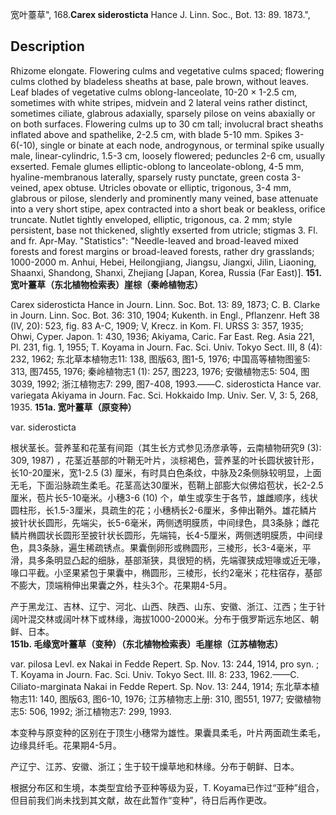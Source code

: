 宽叶薹草",
168.**Carex siderosticta** Hance J. Linn. Soc., Bot. 13: 89. 1873.",

## Description
Rhizome elongate. Flowering culms and vegetative culms spaced; flowering culms clothed by bladeless sheaths at base, pale brown, without leaves. Leaf blades of vegetative culms oblong-lanceolate, 10-20 × 1-2.5 cm, sometimes with white stripes, midvein and 2 lateral veins rather distinct, sometimes ciliate, glabrous adaxially, sparsely pilose on veins abaxially or on both surfaces. Flowering culms up to 30 cm tall; involucral bract sheaths inflated above and spathelike, 2-2.5 cm, with blade 5-10 mm. Spikes 3-6(-10), single or binate at each node, androgynous, or terminal spike usually male, linear-cylindric, 1.5-3 cm, loosely flowered; peduncles 2-6 cm, usually exserted. Female glumes elliptic-oblong to lanceolate-oblong, 4-5 mm, hyaline-membranous laterally, sparsely rusty punctate, green costa 3-veined, apex obtuse. Utricles obovate or elliptic, trigonous, 3-4 mm, glabrous or pilose, slenderly and prominently many veined, base attenuate into a very short stipe, apex contracted into a short beak or beakless, orifice truncate. Nutlet tightly enveloped, elliptic, trigonous, ca. 2 mm; style persistent, base not thickened, slightly exserted from utricle; stigmas 3. Fl. and fr. Apr-May.
  "Statistics": "Needle-leaved and broad-leaved mixed forests and forest margins or broad-leaved forests, rather dry grasslands; 1000-2000 m. Anhui, Hebei, Heilongjiang, Jiangsu, Jiangxi, Jilin, Liaoning, Shaanxi, Shandong, Shanxi, Zhejiang [Japan, Korea, Russia (Far East)].
**151. 宽叶薹草（东北植物检索表）崖棕（秦岭植物志）**

Carex siderosticta Hance in Journ. Linn. Soc. Bot. 13: 89, 1873; C. B. Clarke in Journ. Linn. Soc. Bot. 36: 310, 1904; Kukenth. in Engl., Pflanzenr. Heft 38 (IV, 20): 523, fig. 83 A-C, 1909; V, Krecz. in Kom. Fl. URSS 3: 357, 1935; Ohwi, Cyper. Japon. 1: 430, 1936; Akiyama, Caric. Far East. Reg. Asia 221, Pl. 231, fig. 1, 1955; T. Koyama in Journ. Fac. Sci. Univ. Tokyo Sect. III, 8 (4): 232, 1962; 东北草本植物志11: 138, 图版63, 图1-5, 1976; 中国高等植物图鉴5: 313, 图7455, 1976; 秦岭植物志1 (1): 257, 图223, 1976; 安徽植物志5: 504, 图3039, 1992; 浙江植物志7: 299, 图7-408, 1993.——C. siderosticta Hance var. variegata Akiyama in Journ. Fac. Sci. Hokkaido Imp. Univ. Ser. V, 3: 5, 268, 1935.
**151a. 宽叶薹草（原变种）**

var. siderosticta

根状茎长。营养茎和花茎有间距（其生长方式参见汤彦承等，云南植物研究9 (3): 309, 1987) ，花茎近基部的叶鞘无叶片，淡棕褐色，营养茎的叶长圆状披针形，长10-20厘米，宽1-2.5 (3) 厘米，有时具白色条纹，中脉及2条侧脉较明显，上面无毛，下面沿脉疏生柔毛。花茎高达30厘米，苞鞘上部膨大似佛焰苞状，长2-2.5厘米，苞片长5-10毫米。小穗3-6 (10) 个，单生或孪生于各节，雄雌顺序，线状圆柱形，长1.5-3厘米，具疏生的花；小穗柄长2-6厘米，多伸出鞘外。雄花鳞片披针状长圆形，先端尖，长5-6毫米，两侧透明膜质，中间绿色，具3条脉；雌花鳞片椭圆状长圆形至披针状长圆形，先端钝，长4-5厘米，两侧透明膜质，中间绿色，具3条脉，遍生稀疏锈点。果囊倒卵形或椭圆形，三棱形，长3-4毫米，平滑，具多条明显凸起的细脉，基部渐狭，具很短的柄，先端骤狭成短喙或近无喙，喙口平截。小坚果紧包于果囊中，椭圆形，三棱形，长约2毫米；花柱宿存，基部不膨大，顶端稍伸出果囊之外，柱头3个。花果期4-5月。

产于黑龙江、吉林、辽宁、河北、山西、陕西、山东、安徽、浙江、江西；生于针阔叶混交林或阔叶林下或林缘，海拔1000-2000米。分布于俄罗斯远东地区、朝鲜、日本。
**151b. 毛缘宽叶薹草（变种）（东北植物检索表）毛崖棕（江苏植物志）**

var. pilosa Levl. ex Nakai in Fedde Repert. Sp. Nov. 13: 244, 1914, pro syn. ; T. Koyama in Journ. Fac. Sci. Univ. Tokyo Sect. III. 8: 233, 1962.——C. Ciliato-marginata Nakai in Fedde Repert. Sp. Nov. 13: 244, 1914; 东北草本植物志11: 140, 图版63, 图6-10, 1976; 江苏植物志上册: 310, 图551, 1977; 安徽植物志5: 506, 1992; 浙江植物志7: 299, 1993.

本变种与原变种的区别在于顶生小穗常为雄性。果囊具柔毛，叶片两面疏生柔毛，边缘具纤毛。花果期4-5月。

产辽宁、江苏、安徽、浙江；生于较干燥草地和林缘。分布于朝鲜、日本。

根据分布区和生境，本类型宜给予亚种等级为妥，T. Koyama已作过“亚种”组合，但目前我们尚未找到其文献，故在此暂作“变种”，待日后再作更改。
